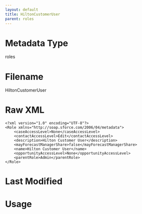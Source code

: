 ```yaml
---
layout: default
title: HiltonCustomerUser
parent: roles
---
```

# Metadata Type
roles


# Filename 
HiltonCustomerUser


# Raw XML
```
<?xml version="1.0" encoding="UTF-8"?>
<Role xmlns="http://soap.sforce.com/2006/04/metadata">
    <caseAccessLevel>None</caseAccessLevel>
    <contactAccessLevel>Edit</contactAccessLevel>
    <description>Hilton Customer User</description>
    <mayForecastManagerShare>false</mayForecastManagerShare>
    <name>Hilton Customer User</name>
    <opportunityAccessLevel>None</opportunityAccessLevel>
    <parentRole>Admin</parentRole>
</Role>
```


# Last Modified


# Usage
